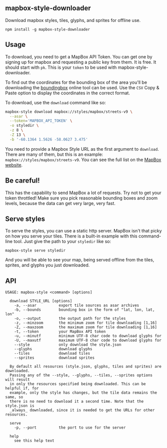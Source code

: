 ## mapbox-style-downloader

Download mapbox styles, tiles, glyphs, and sprites for offline use.

```
npm install -g mapbox-style-downloader
```

## Usage

To download, you need to get a MapBox API Token. You can get one by signing up
for mapbox and requesting a public key from them. It is free. It should start
with `pk`. This is your `token` to be used with mapbox-style-downloader.

To find out the coordinates for the bounding box of the area you'll be downloading
the [boundingbox](https://boundingbox.klokantech.com/) online tool can be used.
Use the `CSV` Copy & Paste option to display the coordinates in the correct format.

To download, use the `download` command like so:

```sh
mapbox-style download mapbox://styles/mapbox/streets-v9 \
  --asar \
  --token='MAPBOX_API_TOKEN' \
  -o styledir \
  -z 8 \
  -Z 13 \
  -b '-60.1364 1.5626 -58.0627 3.475'
```

You need to provide a Mapbox Style URL as the first argument to `download`.
There are many of them, but this is an example: `mapbox://styles/mapbox/streets-v9`. You can see the full list on the [MapBox website](https://docs.mapbox.com/api/maps/styles/).

## Be careful!

This has the capability to send MapBox a lot of requests. Try not to get your
token throttled! Make sure you pick reasonable bounding boxes and zoom levels,
because the data can get very large, very fast.

## Serve styles

To serve the styles, you can use a static http server. MapBox isn't that picky
on how you serve your tiles. There is a built-in example with this command-line
tool. Just give the path to your `styledir` like so:

```
mapbox-style serve styledir
```

And you will be able to see your map, being served offline from the tiles,
sprites, and glyphs you just downloaded.

## API

```
USAGE: mapbox-style <command> [options]

  download STYLE_URL [options]
    -a, --asar          export tile sources as asar archives
    -b, --bounds        bounding box in the form of "lat, lon, lat, lon"
    -o, --output        the output path for the styles
    -z, --minzoom       the minimum zoom for tile downloading [1,16]
    -Z, --maxzoom       the maximum zoom for tile downloading [1,16]
    -t, --token         your MapBox API token
    -u, --minutf        minimum UTF-8 char code to download glyphs for
    -U, --maxutf        maximum UTF-8 char code to download glyphs for
    --style             only download the style.json
    --glyphs            download glyphs
    --tiles             download tiles
    --sprites           download sprites
  
  By default all resources (style.json, glyphs, tiles and sprites) are downloaded.
  Passing any of the --style, --glyphs, --tiles, --sprites options will result
  in only the resources specified being downloaded. This can be helpful if, for
  example, only the style has changes, but the tile data remains the same, so
  there is no need to download it a second time. Note that the style.json is
  _always_ downloaded, since it is needed to get the URLs for other resources.

  serve
    -p, --port          the port to use for the server

  help
    see this help text
```
